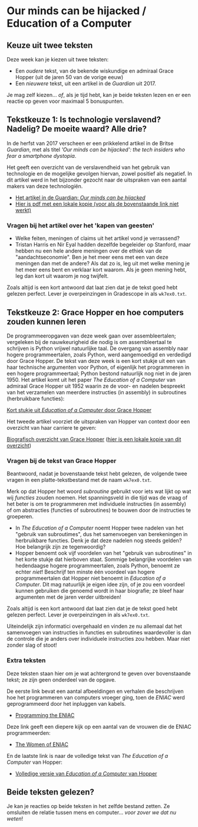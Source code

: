 # Our minds can be hijacked / Education of a Computer

## Keuze uit twee teksten

Deze week kan je kiezen uit twee teksten:

* Een *oudere* tekst, van de bekende wiskundige en admiraal Grace Hopper (uit de jaren 50 van de vorige eeuw)
* Een *nieuwere* tekst, uit een artikel in de *Guardian* uit 2017.

Je mag zelf kiezen... *of*, als je tijd hebt, kan je beide teksten lezen en er een reactie op geven voor maximaal 5 bonuspunten.

## Tekstkeuze 1: Is technologie verslavend? Nadelig? De moeite waard? Alle drie?

In de herfst van 2017 verscheen er een prikkelend artikel in de Britse *Guardian*, met als titel *'Our minds can be hijacked': the tech insiders who fear a smartphone dystopia*.

Het geeft een overzicht van de verslavendheid van het gebruik van technologie en de mogelijke gevolgen hiervan, zowel positief als negatief. In dit artikel werd in het bijzonder gezocht naar de uitspraken van een aantal makers van deze technologiën.

* [Het artikel in de Guardian: *Our minds can be hijacked*](https://www.theguardian.com/technology/2017/oct/05/smartphone-addiction-silicon-valley-dystopia)
* [Hier is pdf met een lokale kopie (voor als de bovenstaande link niet werkt)](https://github.com/misja/programmeren/raw/master/readings/assets/Our_minds_can_be_hijacked_Guardian_10_06_2017.pdf)

### Vragen bij het artikel over het 'kapen van geesten'

* Welke feiten, meningen of claims uit het artikel vond je verrassend?
* Tristan Harris en Nir Eyal hadden dezelfde begeleider op Stanford, maar hebben nu een hele andere meningen over de ethiek van de "aandachtseconomie". Ben je het meer eens met een van deze meningen dan met de andere? Als dat zo is, leg uit met welke mening je het meer eens bent en verklaar kort waarom. Als je geen mening hebt, leg dan kort uit waarom je nog twijfelt.

Zoals altijd is een kort antwoord dat laat zien dat je de tekst goed hebt gelezen perfect. Lever je overpeinzingen in Gradescope in als `wk7ex0.txt`.

## Tekstkeuze 2: Grace Hopper en hoe computers zouden kunnen leren

De programmeeropgaven van deze week gaan over assembleertalen; vergeleken bij de nauwkeurigheid die nodig is om assembleertaal te schrijven is Python vrijwel natuurlijke taal. De overgang van assembly naar hogere programmeertalen, zoals Python, werd aangemoedigd en verdedigd door Grace Hopper. De tekst van deze week is een kort stukje uit een van haar technische argumenten voor Python, of eigenlijk het programmeren in een hogere programmeertaal; Python bestond natuurlijk nog niet in de jaren 1950. Het artikel komt uit het paper *The Education of a Computer* van admiraal Grace Hopper uit 1952 waarin ze de voor- en nadelen bespreekt van het verzamelen van meerdere instructies (in assembly) in subroutines (herbruikbare functies):

[Kort stukje uit *Education of a Computer* door Grace Hopper](https://github.com/misja/programmeren/raw/master/readings/assets/hopperEducationOfAComputer1952excerpt.pdf)

Het tweede artikel voorziet de uitspraken van Hopper van context door een overzicht van haar carriere te geven:

[Biografisch overzicht van Grace Hopper](http://cs-www.cs.yale.edu/homes/tap/Files/hopper-story.html)
([hier is een lokale kopie van dit overzicht](https://github.com/misja/programmeren/raw/master/readings/assets/Grace_Murray_Hopper.pdf))

### Vragen bij de tekst van Grace Hopper

Beantwoord, nadat je bovenstaande tekst hebt gelezen, de volgende twee vragen in een platte-tekstbestand met de naam `wk7ex0.txt`.

Merk op dat Hopper het woord *subroutine* gebruikt voor iets wat lijkt op wat wij *functies* zouden noemen. Het spanningsveld in die tijd was de vraag of het beter is om te programmeren met individuele instructies (in assembly) of om abstracties (functies of subroutines) te bouwen door de instructies te groeperen.

* In *The Education of a Computer* noemt Hopper twee nadelen van het "gebruik van subroutimes", dus het samenvoegen van berekeningen in herbruikbare functies. Denk je dat deze nadelen nog steeds gelden? Hoe belangrijk zijn ze tegenwoordig?
* Hopper benoemt ook vijf voordelen van het "gebruik van subroutines" in het korte stukje dat hierboven staat. Sommige belangrijke voordelen van hedendaagse hogere programmeertalen, zoals Python, benoemt ze echter *niet*! Beschrijf ten minste één voordeel van hogere programmeertalen dat Hopper niet benoemt in *Education of a Computer*. Dit mag natuurlijk je eigen idee zijn, of je zou een voordeel kunnen gebruiken die genoemd wordt in haar biografie; ze bleef haar argumenten met de jaren verder uitbreiden!

Zoals altijd is een kort antwoord dat laat zien dat je de tekst goed hebt gelezen perfect. Lever je overpeinzingen in als `wk7ex0.txt`.

Uiteindelijk zijn informatici overgehaald en vinden ze nu allemaal dat het samenvoegen van instructies in functies en subroutines waardevoller is dan de controle die je anders over individuele instructies zou hebben. Maar niet zonder slag of stoot!

### Extra teksten

Deze teksten staan hier om je wat achtergrond te geven over bovenstaande tekst; ze zijn geen onderdeel van de opgave.

De eerste link bevat een aantal afbeeldingen en verhalen die beschrijven hoe het programmeren van computers vroeger ging, toen de *ENIAC* werd geprogrammeerd door het inpluggen van kabels.

* [Programming the ENIAC](http://www.columbia.edu/acis/history/eniac.html)

Deze link geeft een diepere kijk op een aantal van de vrouwen die de ENIAC programmeerden:

* [The Women of ENIAC](../assets/womenOfENIAC.pdf)

En de laatste link is naar de volledige tekst van *The Education of a Computer* van Hopper:

* [Volledige versie van *Education of a Computer* van Hopper](https://github.com/misja/programmeren/raw/master/readings/assets/educationOfAComputer.pdf)

## Beide teksten gelezen?

Je kan je reacties op beide teksten in het zelfde bestand zetten. Ze omsluiten de relatie tussen mens en computer... *voor zover we dat nu weten*!
